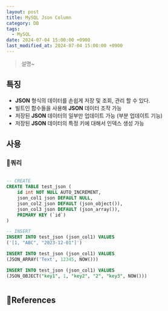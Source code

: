```yaml
---
layout: post
title: MySQL Json Column
category: DB
tags:
  - MySQL
date: 2024-07-04 15:00:00 +0900
last_modified_at: 2024-07-04 15:00:00 +0900
---
```

> 설명~

## 특징
- **JSON** 형식의 데이터를 손쉽게 저장 및 조회, 관리 할 수 있다.
- 빌트인 함수들을 사용해 **JSON** 데이터 조작 가능
- 저장된 **JSON** 데이터의 일부만 업데이트 가능 (부분 업데이트 기능)
- 저장된 **JSON** 데이터의 특정 키에 대해서 인덱스 생성 가능

## 사용
### 쿼리
```sql

-- CREATE
CREATE TABLE test_json (
	id int NOT NULL AUTO_INCREMENT,
	json_col1 json DEFAULT NULL,
	json_col2 json DEFAULT (json_object()),
	json_col3 json DEFAULT (json_array()),
	PRIMARY KEY (`id`)
)

-- INSERT
INSERT INTO test_json (json_col1) VALUES 
('[1, "ABC", "2023-12-01"]')

INSERT INTO test_json (json_col1) VALUES
(JSON_ARRAY('Text', 12345, NOW()))

INSERT INTO test_json (json_col1) VALUES
(JSON_OBJECT("key1", 1, "key2", "2", "key3", NOW()))



```



## References

